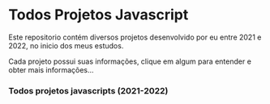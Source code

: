 # Todos Projetos Javascript
Este repositorio contém diversos projetos desenvolvido por eu entre 2021 e 2022, no inicio dos meus estudos.

Cada projeto possui suas informações, clique em algum para entender e obter mais informações...

### Todos projetos javascripts (2021-2022)
